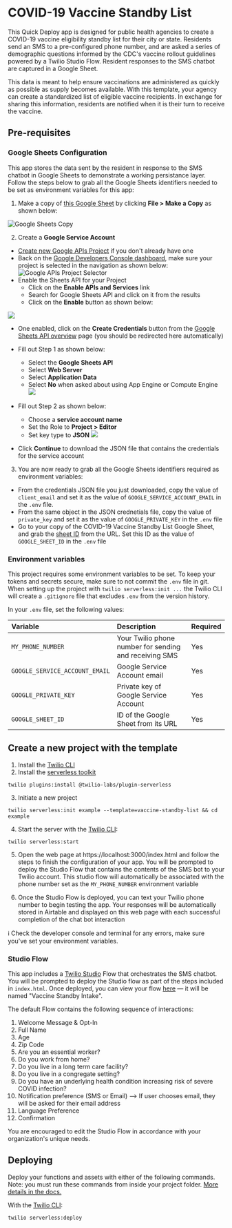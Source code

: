 # COVID-19 Vaccine Standby List

This Quick Deploy app is designed for public health agencies to create a COVID-19 vaccine eligibility standby list for their city or state. Residents send an SMS to a pre-configured phone number, and are asked a series of demographic questions informed by the CDC's vaccine rollout guidelines powered by a Twilio Studio Flow. Resident responses to the SMS chatbot are captured in a Google Sheet. 

This data is meant to help ensure vaccinations are administered as quickly as possible as supply becomes available. With this template, your agency can create a standardized list of eligible vaccine recipients. In exchange for sharing this information, residents are notified when it is their turn to receive the vaccine.

## Pre-requisites

### Google Sheets Configuration
This app stores the data sent by the resident in response to the SMS chatbot in Google Sheets to demonstrate a working persistance layer. Follow the steps below to grab all the Google Sheets identifiers needed to be set as environment variables for this app:

1. Make a copy of <a href="https://docs.google.com/spreadsheets/d/1gTTPEe2eWuDr5aOzEP1DEK2tlrC4XUyoM5AEDrgYhoA/edit#gid=0" target="_blank">this Google Sheet</a> by clicking **File > Make a Copy** as shown below:

![Google Sheets Copy](https://twilio-cms-prod.s3.amazonaws.com/images/gsheets-make-a-copy.original.png)

2. Create a **Google Service Account**
-  <a href="https://console.developers.google.com/projectcreate" target="_blank">Create new Google APIs Project</a> if you don't already have one
- Back on the <a href="" target="_blank">Google Developers Console dashboard</a>, make sure your project is selected in the navigation as shown below:
![Google APIs Project Selector](https://twilio-cms-prod.s3.amazonaws.com/images/google-apis-project-selector.original.png)
- Enable the Sheets API for your Project
  - Click on the **Enable APIs and Services** link
  - Search for Google Sheets API and click on it from the results
  - Click on the **Enable** button as shown below:

![](https://twilio-cms-prod.s3.amazonaws.com/images/google-sheets-api-enable.original.png)

- One enabled, click on the **Create Credentials** button from the <a href="https://console.developers.google.com/apis/api/sheets.googleapis.com/overview" target="_blank">Google Sheets API overview</a> page (you should be redirected here automatically)

- Fill out Step 1 as shown below:
  - Select the **Google Sheets API**
  - Select **Web Server**
  - Select **Application Data**
  - Select **No** when asked about using App Engine or Compute Engine
![](https://twilio-cms-prod.s3.amazonaws.com/images/google-sheets-api-credentials-1.original.png)

- Fill out Step 2 as shown below:
  - Choose a **service account name**
  - Set the Role to **Project > Editor**
  - Set key type to **JSON**
![](https://twilio-cms-prod.s3.amazonaws.com/images/google-sheets-credentials-2.original.png)

- Click **Continue** to download the JSON file that contains the credentials for the service account

3. You are now ready to grab all the Google Sheets identifiers required as environment variables:

- From the credentials JSON file you just downloaded, copy the value of `client_email` and set it as the value of `GOOGLE_SERVICE_ACCOUNT_EMAIL` in the `.env` file.
- From the same object in the JSON crednetials file, copy the value of `private_key` and set it as the value of `GOOGLE_PRIVATE_KEY` in the `.env` file
- Go to your copy of the COVID-19 Vaccine Standby List Google Sheet, and grab the <a href="https://developers.google.com/sheets/api/guides/concepts#spreadsheet_id" target="_blank">sheet ID</a> from the URL. Set this ID as the value of `GOOGLE_SHEET_ID` in the `.env` file

### Environment variables

This project requires some environment variables to be set. To keep your tokens and secrets secure, make sure to not commit the `.env` file in git. When setting up the project with `twilio serverless:init ...` the Twilio CLI will create a `.gitignore` file that excludes `.env` from the version history.

In your `.env` file, set the following values:

| Variable                       | Description | Required |
| :--------------------          | :----------------------------------------------------- | :-- |
| `MY_PHONE_NUMBER`              | Your Twilio phone number for sending and receiving SMS | Yes |
| `GOOGLE_SERVICE_ACCOUNT_EMAIL` | Google Service Account email                           | Yes |
| `GOOGLE_PRIVATE_KEY`           |  Private key of Google Service Account                 | Yes |
| `GOOGLE_SHEET_ID`              | ID of the Google Sheet from its URL                    | Yes |

## Create a new project with the template

1. Install the [Twilio CLI](https://www.twilio.com/docs/twilio-cli/quickstart#install-twilio-cli)
2. Install the [serverless toolkit](https://www.twilio.com/docs/labs/serverless-toolkit/getting-started)

```shell
twilio plugins:install @twilio-labs/plugin-serverless
```

3. Initiate a new project

```
twilio serverless:init example --template=vaccine-standby-list && cd example
```

4. Start the server with the [Twilio CLI](https://www.twilio.com/docs/twilio-cli/quickstart):

```
twilio serverless:start
```

5. Open the web page at https://localhost:3000/index.html and follow the steps to finish the configuration of your app. You will be prompted to deploy the Studio Flow that contains the contents of the SMS bot to your Twilio account. This studio flow will automatically be associated with the phone number set as the `MY_PHONE_NUMBER` environment variable

6. Once the Studio Flow is deployed, you can text your Twilio phone number to begin testing the app. Your responses will be automatically stored in Airtable and displayed on this web page with each successful completion of the chat bot interaction

ℹ️ Check the developer console and terminal for any errors, make sure you've set your environment variables.

### Studio Flow
This app includes a [Twilio Studio](https://www.twilio.com/studio) Flow that orchestrates the SMS chatbot. You will be prompted to deploy the Studio flow as part of the steps included in `index.html`. Once deployed, you can view your flow [here](https://www.twilio.com/console/studio/dashboard) — it will be named "Vaccine Standby Intake".

The default Flow contains the following sequence of interactions:
1. Welcome Message & Opt-In
2. Full Name
3. Age
4. Zip Code
5. Are you an essential worker?
6. Do you work from home?
7. Do you live in a long term care facility?
8. Do you live in a congregate setting?
9. Do you have an underlying health condition increasing risk of severe COVID infection?
10. Notification preference (SMS or Email)
  --> If user chooses email, they will be asked for their email address
11. Language Preference
12. Confirmation

You are encouraged to edit the Studio Flow in accordance with your organization's unique needs.

## Deploying

Deploy your functions and assets with either of the following commands. Note: you must run these commands from inside your project folder. [More details in the docs.](https://www.twilio.com/docs/labs/serverless-toolkit)

With the [Twilio CLI](https://www.twilio.com/docs/twilio-cli/quickstart):

```
twilio serverless:deploy
```
